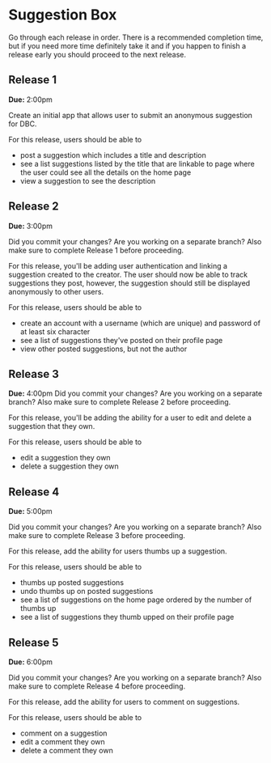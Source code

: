 # Suggestion Box

Go through each release in order. There is a recommended completion time, but if you need more time definitely take it and if you happen to finish a release early you should proceed to the next release.

## Release 1

**Due:** 2:00pm

Create an initial app that allows user to submit an anonymous suggestion for DBC. 

For this release, users should be able to

- post a suggestion which includes a title and description
- see a list suggestions listed by the title that are linkable to page where the user could see all the details on the home page
- view a suggestion to see the description

## Release 2

**Due:** 3:00pm

Did you commit your changes? Are you working on a separate branch? Also make sure to complete Release 1 before proceeding.

For this release, you'll be adding user authentication and linking a suggestion created to the creator. The user should now be able to track suggestions they post, however, the suggestion should still be displayed anonymously to other users.

For this release, users should be able to

- create an account with a username (which are unique) and password of at least six character
- see a list of suggestions they've posted on their profile page
- view other posted suggestions, but not the author

## Release 3

**Due:** 4:00pm
Did you commit your changes? Are you working on a separate branch? Also make sure to complete Release 2 before proceeding.

For this release, you'll be adding the ability for a user to edit and delete a suggestion that they own.

For this release, users should be able to

- edit a suggestion they own
- delete a suggestion they own


## Release 4

**Due:** 5:00pm

Did you commit your changes? Are you working on a separate branch? Also make sure to complete Release 3 before proceeding.

For this release, add the ability for users thumbs up a suggestion.

For this release, users should be able to

- thumbs up posted suggestions
- undo thumbs up on posted suggestions
- see a list of suggestions on the home page ordered by the number of thumbs up
- see a list of suggestions they thumb upped on their profile page

## Release 5

**Due:** 6:00pm

Did you commit your changes? Are you working on a separate branch? Also make sure to complete Release 4 before proceeding.

For this release, add the ability for users to comment on suggestions.

For this release, users should be able to

- comment on a suggestion
- edit a comment they own
- delete a comment they own
